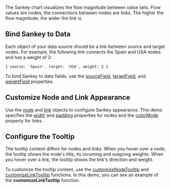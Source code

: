 The Sankey chart visualizes the flow magnitude between value sets. Flow values are nodes, the connections between nodes are links. The higher the flow magnitude, the wider the link is.

## Bind Sankey to Data

Each object of your data source should be a link between source and target nodes. For example, the following link connects the Spain and USA nodes and has a weight of 2:

    { source: 'Spain', target: 'USA', weight: 2 }

To bind Sankey to data fields, use the [sourceField](/Documentation/ApiReference/UI_Components/dxSankey/Configuration/#sourceField), [targetField](/Documentation/ApiReference/UI_Components/dxSankey/Configuration/#targetField), and [weightField](/Documentation/ApiReference/UI_Components/dxSankey/Configuration/#weightField) properties.

## Customize Node and Link Appearance

Use the [node](/Documentation/ApiReference/UI_Components/dxSankey/Configuration/node/) and [link](/Documentation/ApiReference/UI_Components/dxSankey/Configuration/link/) objects to configure Sankey appearance. This demo specifies the [width](/Documentation/ApiReference/UI_Components/dxSankey/Configuration/node/#width) and [padding](/Documentation/ApiReference/UI_Components/dxSankey/Configuration/node/#padding) properties for nodes and the [colorMode](/Documentation/ApiReference/UI_Components/dxSankey/Configuration/link/#colorMode) property for links.

## Configure the Tooltip

The tooltip content differs for nodes and links. When you hover over a node, the tooltip shows the node's title, its incoming and outgoing weights. When you hover over a link, the tooltip shows the link's direction and weight. 

To customize the tooltip content, use the [customizeNodeTooltip](/Documentation/ApiReference/UI_Components/dxSankey/Configuration/tooltip/#customizeNodeTooltip) and [customizeLinkTooltip](/Documentation/ApiReference/UI_Components/dxSankey/Configuration/tooltip/#customizeLinkTooltip) functions. In this demo, you can see an example of the **customizeLinkTooltip** function.